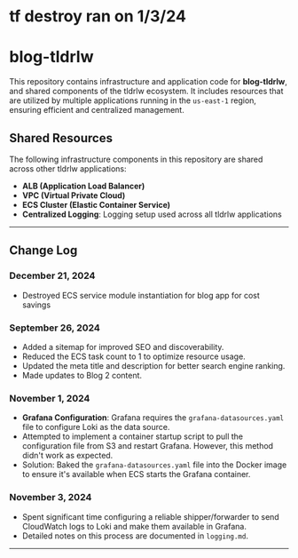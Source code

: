 # tf destroy ran on 1/3/24

# blog-tldrlw

This repository contains infrastructure and application code for **blog-tldrlw**, and shared components of the tldrlw ecosystem. It includes resources that are utilized by multiple applications running in the `us-east-1` region, ensuring efficient and centralized management.

## Shared Resources

The following infrastructure components in this repository are shared across other tldrlw applications:

- **ALB (Application Load Balancer)**
- **VPC (Virtual Private Cloud)**
- **ECS Cluster (Elastic Container Service)**
- **Centralized Logging**: Logging setup used across all tldrlw applications

---

## Change Log

### December 21, 2024

- Destroyed ECS service module instantiation for blog app for cost savings

### September 26, 2024

- Added a sitemap for improved SEO and discoverability.
- Reduced the ECS task count to 1 to optimize resource usage.
- Updated the meta title and description for better search engine ranking.
- Made updates to Blog 2 content.

### November 1, 2024

- **Grafana Configuration**: Grafana requires the `grafana-datasources.yaml` file to configure Loki as the data source.
- Attempted to implement a container startup script to pull the configuration file from S3 and restart Grafana. However, this method didn't work as expected.
- Solution: Baked the `grafana-datasources.yaml` file into the Docker image to ensure it's available when ECS starts the Grafana container.

### November 3, 2024

- Spent significant time configuring a reliable shipper/forwarder to send CloudWatch logs to Loki and make them available in Grafana.
- Detailed notes on this process are documented in `logging.md`.

---
